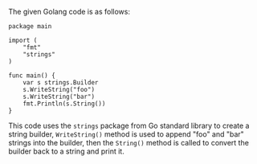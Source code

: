 The given Golang code is as follows:

```
package main

import (
	"fmt"
	"strings"
)

func main() {
	var s strings.Builder
	s.WriteString("foo")
	s.WriteString("bar")
	fmt.Println(s.String())
}
```
This code uses the `strings` package from Go standard library to create a string builder, `WriteString()` method is used to append "foo" and "bar" strings into the builder, then the `String()` method is called to convert the builder back to a string and print it.
